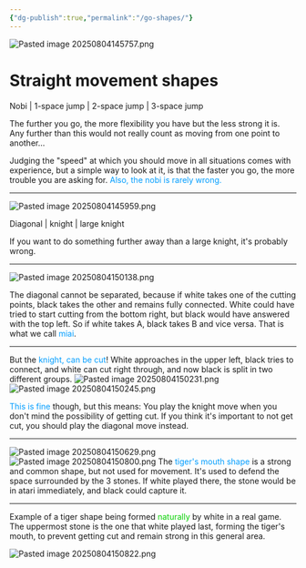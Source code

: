 ```yaml
---
{"dg-publish":true,"permalink":"/go-shapes/"}
---
```



![Pasted image 20250804145757.png](/img/user/zzzImages/Pasted%20image%2020250804145757.png)
# Straight movement shapes
Nobi | 1-space jump | 2-space jump | 3-space jump

The further you go, the more flexibility you have but the less strong it is.  Any further than this would not really count as moving from one point to another...

Judging the "speed" at which you should move in all situations comes with experience, but a simple way to look at it, is that the faster you go, the more trouble you are asking for.
<span style="color: #009dff">Also, the nobi is rarely wrong.</span>

---

![Pasted image 20250804145959.png](/img/user/zzzImages/Pasted%20image%2020250804145959.png)

Diagonal | knight | large knight

If you want to do something further away than a large knight, it's probably wrong.


---

![Pasted image 20250804150138.png](/img/user/zzzImages/Pasted%20image%2020250804150138.png)

The diagonal cannot be separated, because if white takes one of the cutting points, black takes the other and remains fully connected.
White could have tried to start cutting from the bottom right, but black would have answered with the top left.
So if white takes A, black takes B and vice versa.
That is what we call <span style="color: #009dff">miai</span>.

---

But the <span style="color: #009dff">knight, can be cut</span>!  White approaches in the upper left, black tries to connect, and white can cut right through, and now black is split in two different groups.
![Pasted image 20250804150231.png](/img/user/zzzImages/Pasted%20image%2020250804150231.png)     ![Pasted image 20250804150245.png](/img/user/zzzImages/Pasted%20image%2020250804150245.png)

<span style="color: #009dff">This is fine</span> though, but this means: You play the knight move when you don't mind the possibility of getting cut.  If you think it's important to not get cut, you should play the diagonal move instead.


---

![Pasted image 20250804150629.png](/img/user/zzzImages/Pasted%20image%2020250804150629.png)   ![Pasted image 20250804150800.png](/img/user/zzzImages/Pasted%20image%2020250804150800.png)
The <span style="color: #009dff">tiger's mouth shape</span> is a strong and common shape, but not used for movement.  It's used to defend the space surrounded by the 3 stones.  If white played there, the stone would be in atari immediately, and black could capture it.


---

Example of a tiger shape being formed <span style="color: #06d001">naturally</span> by white in a real game.
The uppermost stone is the one that white played last, forming the tiger's mouth, to prevent getting cut and remain strong in this general area.

![Pasted image 20250804150822.png](/img/user/zzzImages/Pasted%20image%2020250804150822.png)


